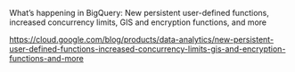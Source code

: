What’s happening in BigQuery: New persistent user-defined functions, increased concurrency limits, GIS and encryption functions, and more

https://cloud.google.com/blog/products/data-analytics/new-persistent-user-defined-functions-increased-concurrency-limits-gis-and-encryption-functions-and-more